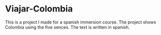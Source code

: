 # Viajar-Colombia
This is a project I made for a spanish immersion course.
The project shows Colombia using the five sences.
The text is written in spanish.
